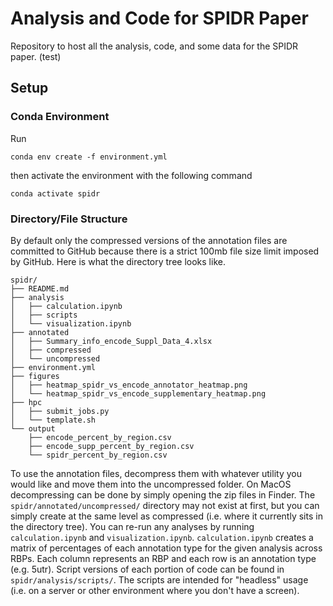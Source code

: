 # Analysis and Code for SPIDR Paper

Repository to host all the analysis, code, and some data for the SPIDR paper. (test)

## Setup
### Conda Environment 
Run 

```
conda env create -f environment.yml
```

then activate the environment with the following command

```
conda activate spidr
```

### Directory/File Structure
By default only the compressed versions of the annotation files are committed to GitHub because there is a strict 100mb file size limit imposed by GitHub. Here is what the directory tree looks like.

```
spidr/
├── README.md
├── analysis
│   ├── calculation.ipynb
│   ├── scripts
│   └── visualization.ipynb
├── annotated
│   ├── Summary_info_encode_Suppl_Data_4.xlsx
│   ├── compressed
│   └── uncompressed
├── environment.yml
├── figures
│   ├── heatmap_spidr_vs_encode_annotator_heatmap.png
│   └── heatmap_spidr_vs_encode_supplementary_heatmap.png
├── hpc
│   ├── submit_jobs.py
│   └── template.sh
└── output
    ├── encode_percent_by_region.csv
    ├── encode_supp_percent_by_region.csv
    └── spidr_percent_by_region.csv
```

To use the annotation files, decompress them with whatever utility you would like and move them into the uncompressed folder. On MacOS decompressing can be done by simply opening the zip files in Finder. The `spidr/annotated/uncompressed/` directory may not exist at first, but you can simply create at the same level as compressed (i.e. where it currently sits in the directory tree). You can re-run any analyses by running `calculation.ipynb` and `visualization.ipynb`. `calculation.ipynb` creates a matrix of percentages of each annotation type for the given analysis across RBPs. Each column represents an RBP and each row is an annotation type (e.g. 5utr). Script versions of each portion of code can be found in `spidr/analysis/scripts/`. The scripts are intended for "headless" usage (i.e. on a server or other environment where you don't have a screen).
